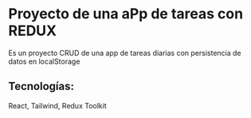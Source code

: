 # Proyecto de una aPp de tareas con REDUX

Es un proyecto CRUD de una app de tareas diarias con persistencia de datos en localStorage 

## Tecnologías:
React,
Tailwind,
Redux Toolkit
